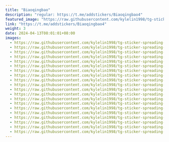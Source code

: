 ```yaml
---
title: "Biaoqingbao"
description: "regular: https://t.me/addstickers/Biaoqingbao4"
featured_image: "https://raw.githubusercontent.com/kylelin1998/tg-sticker-spreading-worldwide-images/main/img/89eb56c7-0b20-4528-8086-8ca6ab2fb00f.jpg"
link: "https://t.me/addstickers/Biaoqingbao4"
weight: 3
date: 2024-04-13T08:01:01+08:00
images:
  - https://raw.githubusercontent.com/kylelin1998/tg-sticker-spreading-worldwide-images/main/img/89eb56c7-0b20-4528-8086-8ca6ab2fb00f.jpg
  - https://raw.githubusercontent.com/kylelin1998/tg-sticker-spreading-worldwide-images/main/img/72889eac-b6e7-4096-bf47-870aad21909c.jpg
  - https://raw.githubusercontent.com/kylelin1998/tg-sticker-spreading-worldwide-images/main/img/1adede9d-9621-4ade-9124-c7220fe24b78.jpg
  - https://raw.githubusercontent.com/kylelin1998/tg-sticker-spreading-worldwide-images/main/img/887a89ad-941e-471e-ba00-1136b442f8e6.jpg
  - https://raw.githubusercontent.com/kylelin1998/tg-sticker-spreading-worldwide-images/main/img/a0411773-f5f8-4a24-8a8b-8eac20a1fe57.jpg
  - https://raw.githubusercontent.com/kylelin1998/tg-sticker-spreading-worldwide-images/main/img/05d6c2e4-04e2-4a79-94e2-41e697090684.jpg
  - https://raw.githubusercontent.com/kylelin1998/tg-sticker-spreading-worldwide-images/main/img/bcd45d6c-c0f9-43ce-8c42-6dee5c21b3a5.jpg
  - https://raw.githubusercontent.com/kylelin1998/tg-sticker-spreading-worldwide-images/main/img/e237e5f4-816f-4ce5-8266-2dbef93ab6d5.jpg
  - https://raw.githubusercontent.com/kylelin1998/tg-sticker-spreading-worldwide-images/main/img/29e0db94-422a-4433-a93e-0b109401ca9a.jpg
  - https://raw.githubusercontent.com/kylelin1998/tg-sticker-spreading-worldwide-images/main/img/5eefe326-56ed-493f-874b-d7458fca4cc3.jpg
  - https://raw.githubusercontent.com/kylelin1998/tg-sticker-spreading-worldwide-images/main/img/5c76a49a-4b09-4aaf-858b-0fe39baa8a87.jpg
  - https://raw.githubusercontent.com/kylelin1998/tg-sticker-spreading-worldwide-images/main/img/bc5dacf7-dffd-483a-a376-7d494787971b.jpg
  - https://raw.githubusercontent.com/kylelin1998/tg-sticker-spreading-worldwide-images/main/img/6c7edf76-f5f4-4474-9fe7-64810ced7698.jpg
  - https://raw.githubusercontent.com/kylelin1998/tg-sticker-spreading-worldwide-images/main/img/14451489-97b9-4cbe-9f7f-7d4c06faf144.jpg
  - https://raw.githubusercontent.com/kylelin1998/tg-sticker-spreading-worldwide-images/main/img/81000215-e64e-44a8-a858-6551a28ad628.jpg
  - https://raw.githubusercontent.com/kylelin1998/tg-sticker-spreading-worldwide-images/main/img/f7c6136b-c5db-451f-ad71-f3dd226ed360.jpg
  - https://raw.githubusercontent.com/kylelin1998/tg-sticker-spreading-worldwide-images/main/img/1d8f4257-817f-4362-9b86-2ba9c3c3a2e0.jpg
  - https://raw.githubusercontent.com/kylelin1998/tg-sticker-spreading-worldwide-images/main/img/c6699ea2-dc42-4974-a08b-4692747c1c3d.jpg
  - https://raw.githubusercontent.com/kylelin1998/tg-sticker-spreading-worldwide-images/main/img/bb69b023-93cc-4c9b-8b59-14c8e3e4aa07.jpg
  - https://raw.githubusercontent.com/kylelin1998/tg-sticker-spreading-worldwide-images/main/img/d81bab5f-be26-4efa-b85c-4c2a80bc005f.jpg
---
```

